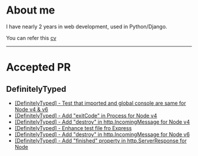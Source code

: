 # About me

I have nearly 2 years in web development, used in Python/Django.

You can refer this [cv](http://tonypythoneer.github.io/cv-for-demo/)

---

# Accepted PR

## DefinitelyTyped

* [[DefinitelyTyped] - Test that imported and global console are same for Node v4 & v6](https://github.com/DefinitelyTyped/DefinitelyTyped/pull/11062)
* [[DefinitelyTyped] - Add "exitCode" in Process for Node v4](https://github.com/DefinitelyTyped/DefinitelyTyped/pull/10778)
* [[DefinitelyTyped] - Add "destroy" in http.IncomingMessage for Node v4](https://github.com/DefinitelyTyped/DefinitelyTyped/pull/10713)
* [[DefinitelyTyped] - Enhance test file fro Express](https://github.com/DefinitelyTyped/DefinitelyTyped/pull/10685)
* [[DefinitelyTyped] - Add "destroy" in http.IncomingMessage for Node v6](https://github.com/DefinitelyTyped/DefinitelyTyped/pull/10669)
* [[DefinitelyTyped] - Add "finished" property in http.ServerResponse for Node](https://github.com/DefinitelyTyped/DefinitelyTyped/pull/10418)
